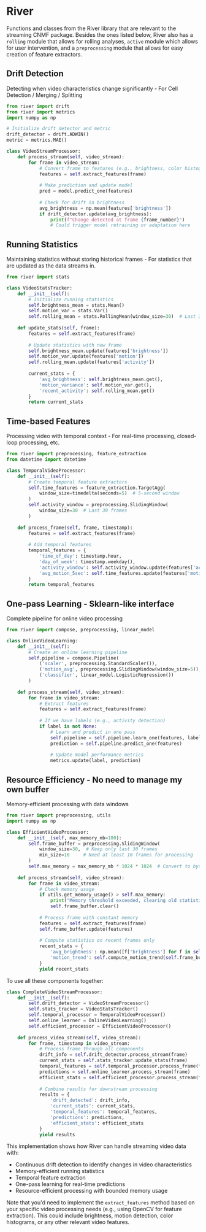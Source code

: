 # River

Functions and classes from the River library that are relevant to the streaming CNMF package. Besides the ones listed
below, River also has a `rolling` module that allows for rolling analyses, `active` module which allows for user
intervention, and a `preprocessing` module that allows for easy creation of feature extractors.

## Drift Detection

Detecting when video characteristics change significantly - For Cell Detection / Merging / Splitting

```python
from river import drift
from river import metrics
import numpy as np

# Initialize drift detector and metric
drift_detector = drift.ADWIN()
metric = metrics.MAE()

class VideoStreamProcessor:
    def process_stream(self, video_stream):
        for frame in video_stream:
            # Convert frame to features (e.g., brightness, color histograms)
            features = self.extract_features(frame)
            
            # Make prediction and update model
            pred = model.predict_one(features)
            
            # Check for drift in brightness
            avg_brightness = np.mean(features['brightness'])
            if drift_detector.update(avg_brightness):
                print(f"Change detected at frame {frame_number}")
                # Could trigger model retraining or adaptation here
```

## Running Statistics

Maintaining statistics without storing historical frames - For statistics that are updated as the data streams in.

```python
from river import stats

class VideoStatsTracker:
    def __init__(self):
        # Initialize running statistics
        self.brightness_mean = stats.Mean()
        self.motion_var = stats.Var()
        self.rolling_mean = stats.RollingMean(window_size=30)  # Last 30 frames
        
    def update_stats(self, frame):
        features = self.extract_features(frame)
        
        # Update statistics with new frame
        self.brightness_mean.update(features['brightness'])
        self.motion_var.update(features['motion'])
        self.rolling_mean.update(features['activity'])
        
        current_stats = {
            'avg_brightness': self.brightness_mean.get(),
            'motion_variance': self.motion_var.get(),
            'recent_activity': self.rolling_mean.get()
        }
        return current_stats
```

## Time-based Features

Processing video with temporal context - For real-time processing, closed-loop processing, etc.

```python
from river import preprocessing, feature_extraction
from datetime import datetime

class TemporalVideoProcessor:
    def __init__(self):
        # Create temporal feature extractors
        self.time_features = feature_extraction.TargetAgg(
            window_size=timedelta(seconds=5)  # 5-second window
        )
        self.activity_window = preprocessing.SlidingWindow(
            window_size=30  # Last 30 frames
        )
        
    def process_frame(self, frame, timestamp):
        features = self.extract_features(frame)
        
        # Add temporal features
        temporal_features = {
            'time_of_day': timestamp.hour,
            'day_of_week': timestamp.weekday(),
            'activity_window': self.activity_window.update(features['activity']),
            'avg_motion_5sec': self.time_features.update(features['motion'])
        }
        return temporal_features
```

## One-pass Learning - Sklearn-like interface

Complete pipeline for online video processing

```python
from river import compose, preprocessing, linear_model

class OnlineVideoLearning:
    def __init__(self):
        # Create an online learning pipeline
        self.pipeline = compose.Pipeline(
            ('scaler', preprocessing.StandardScaler()),
            ('motion_avg', preprocessing.SlidingWindow(window_size=5)),
            ('classifier', linear_model.LogisticRegression())
        )
        
    def process_stream(self, video_stream):
        for frame in video_stream:
            # Extract features
            features = self.extract_features(frame)
            
            # If we have labels (e.g., activity detection)
            if label is not None:
                # Learn and predict in one pass
                self.pipeline = self.pipeline.learn_one(features, label)
                prediction = self.pipeline.predict_one(features)
                
                # Update model performance metrics
                metrics.update(label, prediction)
```

## Resource Efficiency - No need to manage my own buffer

Memory-efficient processing with data windows

```python
from river import preprocessing, utils
import numpy as np

class EfficientVideoProcessor:
    def __init__(self, max_memory_mb=100):
        self.frame_buffer = preprocessing.SlidingWindow(
            window_size=30,  # Keep only last 30 frames
            min_size=10     # Need at least 10 frames for processing
        )
        self.max_memory = max_memory_mb * 1024 * 1024  # Convert to bytes
        
    def process_stream(self, video_stream):
        for frame in video_stream:
            # Check memory usage
            if utils.get_memory_usage() > self.max_memory:
                print("Memory threshold exceeded, clearing old statistics")
                self.frame_buffer.clear()
            
            # Process frame with constant memory
            features = self.extract_features(frame)
            self.frame_buffer.update(features)
            
            # Compute statistics on recent frames only
            recent_stats = {
                'avg_brightness': np.mean([f['brightness'] for f in self.frame_buffer]),
                'motion_trend': self.compute_motion_trend(self.frame_buffer)
            }
            yield recent_stats
```

To use all these components together:

```python
class CompleteVideoStreamProcessor:
    def __init__(self):
        self.drift_detector = VideoStreamProcessor()
        self.stats_tracker = VideoStatsTracker()
        self.temporal_processor = TemporalVideoProcessor()
        self.online_learner = OnlineVideoLearning()
        self.efficient_processor = EfficientVideoProcessor()
        
    def process_video_stream(self, video_stream):
        for frame, timestamp in video_stream:
            # Process frame through all components
            drift_info = self.drift_detector.process_stream(frame)
            current_stats = self.stats_tracker.update_stats(frame)
            temporal_features = self.temporal_processor.process_frame(frame, timestamp)
            predictions = self.online_learner.process_stream(frame)
            efficient_stats = self.efficient_processor.process_stream(frame)
            
            # Combine results for downstream processing
            results = {
                'drift_detected': drift_info,
                'current_stats': current_stats,
                'temporal_features': temporal_features,
                'predictions': predictions,
                'efficient_stats': efficient_stats
            }
            yield results
```

This implementation shows how River can handle streaming video data with:

- Continuous drift detection to identify changes in video characteristics
- Memory-efficient running statistics
- Temporal feature extraction
- One-pass learning for real-time predictions
- Resource-efficient processing with bounded memory usage

Note that you'd need to implement the `extract_features` method based on your specific video processing needs (e.g.,
using OpenCV for feature extraction). This could include brightness, motion detection, color histograms, or any other
relevant video features.
